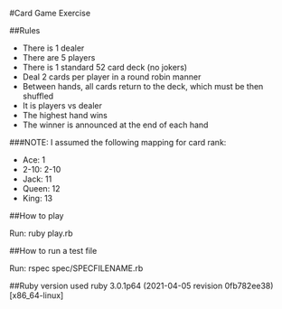 #Card Game Exercise

##Rules

- There is 1 dealer
- There are 5 players
- There is 1 standard 52 card deck (no jokers)
- Deal 2 cards per player in a round robin manner
- Between hands, all cards return to the deck, which must be then shuffled
- It is players vs dealer
- The highest hand wins
- The winner is announced at the end of each hand

###NOTE:
I assumed the following mapping for card rank:
- Ace: 1
- 2-10: 2-10
- Jack: 11
- Queen: 12
- King: 13

##How to play

Run:
ruby play.rb

##How to run a test file

Run:
rspec spec/SPECFILENAME.rb

##Ruby version used
ruby 3.0.1p64 (2021-04-05 revision 0fb782ee38) [x86_64-linux]
